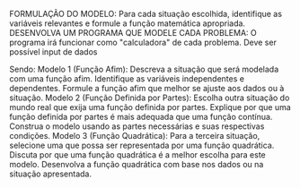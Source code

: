 FORMULAÇÃO DO MODELO:
Para cada situação escolhida, identifique as variáveis relevantes e formule a função matemática apropriada.
DESENVOLVA UM PROGRAMA QUE MODELE CADA PROBLEMA:
O programa irá funcionar como "calculadora" de cada problema.
Deve ser possível input de dados

Sendo: 
Modelo 1 (Função Afim):
Descreva a situação que será modelada com uma função afim.
Identifique as variáveis independentes e dependentes.
Formule a função afim que melhor se ajuste aos dados ou à situação.
Modelo 2 (Função Definida por Partes):
Escolha outra situação do mundo real que exija uma função definida por partes.
Explique por que uma função definida por partes é mais adequada que uma função contínua.
Construa o modelo usando as partes necessárias e suas respectivas condições.
Modelo 3 (Função Quadrática):
Para a terceira situação, selecione uma que possa ser representada por uma função quadrática.
Discuta por que uma função quadrática é a melhor escolha para este modelo.
Desenvolva a função quadrática com base nos dados ou na situação apresentada.

